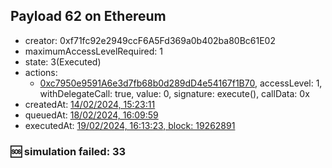 ## Payload 62 on Ethereum

- creator: 0xf71fc92e2949ccF6A5Fd369a0b402ba80Bc61E02
- maximumAccessLevelRequired: 1
- state: 3(Executed)
- actions:
  - [0xc7950e9591A6e3d7fb68b0d289dD4e54167f1B70](https://etherscan.io/tx/0xc7950e9591A6e3d7fb68b0d289dD4e54167f1B70), accessLevel: 1, withDelegateCall: true, value: 0, signature: execute(), callData: 0x
- createdAt: [14/02/2024, 15:23:11](https://etherscan.io/tx/0xd55555b590a1eec7694c77e3af72b53191807db4741575b98e9a190e1d67bbcb)
- queuedAt: [18/02/2024, 16:09:59](https://etherscan.io/tx/0xc441be3943554c4ada59b5267b05cdab6897599a33f7bad37089bb9161f136b2)
- executedAt: [19/02/2024, 16:13:23, block: 19262891](https://etherscan.io/tx/0xa12b5ba774bcd361a498a5a84fb32a1fd9e336bb0f6672b2de8622a5a8a1c794)

### :sos: simulation failed: 33
